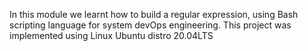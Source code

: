 In this module we learnt how to build a regular expression,
using Bash scripting language for system devOps engineering.
This project was implemented using Linux Ubuntu distro 20.04LTS

